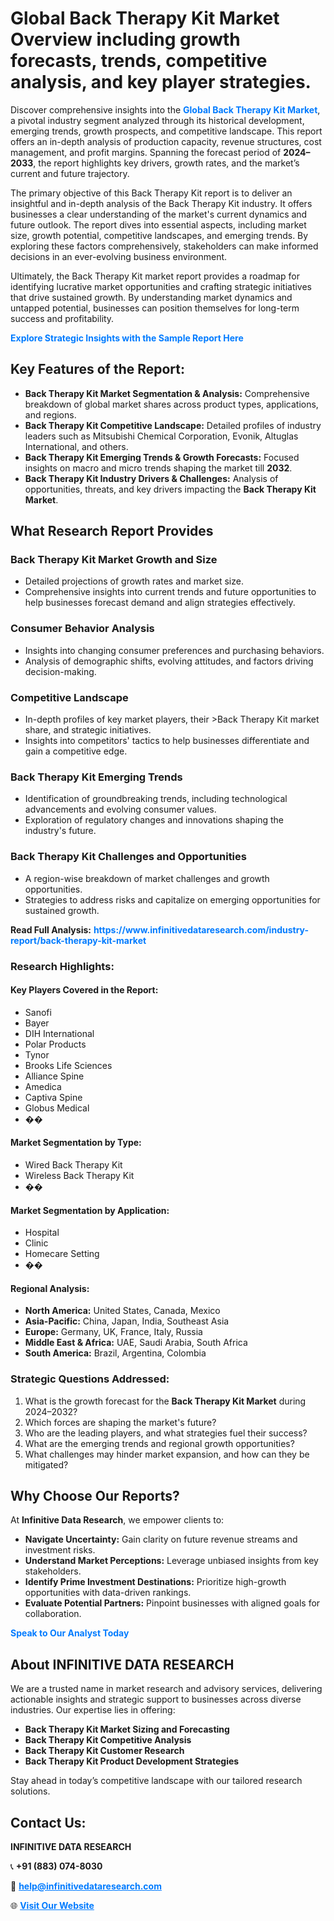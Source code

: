 <h1>Global Back Therapy Kit Market Overview including growth forecasts, trends, competitive analysis, and key player strategies.</h1>
<p>
Discover comprehensive insights into the 
<a href="https://www.infinitivedataresearch.com/industry-report/back-therapy-kit-market" rel="dofollow" style="color: #007BFF; text-decoration: none;"><strong>Global Back Therapy Kit Market</strong></a>, a pivotal industry segment analyzed through its historical development, emerging trends, growth prospects, and competitive landscape. This report offers an in-depth analysis of production capacity, revenue structures, cost management, and profit margins. Spanning the forecast period of <strong>2024–2033</strong>, the report highlights key drivers, growth rates, and the market’s current and future trajectory.
</p>
<p>
The primary objective of this Back Therapy Kit report is to deliver an insightful and in-depth analysis of the Back Therapy Kit industry. It offers businesses a clear understanding of the market's current dynamics and future outlook. The report dives into essential aspects, including market size, growth potential, competitive landscapes, and emerging trends. By exploring these factors comprehensively, stakeholders can make informed decisions in an ever-evolving business environment.
</p>
<p>
Ultimately, the Back Therapy Kit market report provides a roadmap for identifying lucrative market opportunities and crafting strategic initiatives that drive sustained growth. By understanding market dynamics and untapped potential, businesses can position themselves for long-term success and profitability.
</p>
<p>
<a href="https://www.infinitivedataresearch.com/request-sample/reportId=107879" style="color: #007BFF; text-decoration: none;"><strong>Explore Strategic Insights with the Sample Report Here</strong></a>
</p>

<h2>Key Features of the Report:</h2>
<ul>
<li><strong>Back Therapy Kit Market Segmentation & Analysis:</strong> Comprehensive breakdown of global market shares across product types, applications, and regions.</li>
<li><strong>Back Therapy Kit Competitive Landscape:</strong> Detailed profiles of industry leaders such as Mitsubishi Chemical Corporation, Evonik, Altuglas International, and others.</li>
<li><strong>Back Therapy Kit Emerging Trends & Growth Forecasts:</strong> Focused insights on macro and micro trends shaping the market till <strong>2032</strong>.</li>
<li><strong>Back Therapy Kit Industry Drivers & Challenges:</strong> Analysis of opportunities, threats, and key drivers impacting the <strong>Back Therapy Kit Market</strong>.</li>
</ul>

<h2>What Research Report Provides</h2>
<h3>Back Therapy Kit Market Growth and Size</h3>
<ul>
<li>Detailed projections of growth rates and market size.</li>
<li>Comprehensive insights into current trends and future opportunities to help businesses forecast demand and align strategies effectively.</li>
</ul>

<h3>Consumer Behavior Analysis</h3>
<ul>
<li>Insights into changing consumer preferences and purchasing behaviors.</li>
<li>Analysis of demographic shifts, evolving attitudes, and factors driving decision-making.</li>
</ul>

<h3>Competitive Landscape</h3>
<ul>
<li>In-depth profiles of key market players, their >Back Therapy Kit market share, and strategic initiatives.</li>
<li>Insights into competitors' tactics to help businesses differentiate and gain a competitive edge.</li>
</ul>

<h3>Back Therapy Kit Emerging Trends</h3>
<ul>
<li>Identification of groundbreaking trends, including technological advancements and evolving consumer values.</li>
<li>Exploration of regulatory changes and innovations shaping the industry's future.</li>
</ul>

<h3>Back Therapy Kit Challenges and Opportunities</h3>
<ul>
<li>A region-wise breakdown of market challenges and growth opportunities.</li>
<li>Strategies to address risks and capitalize on emerging opportunities for sustained growth.</li>
</ul>
<p><strong>Read Full Analysis:</strong> <a href="https://www.infinitivedataresearch.com/industry-report/back-therapy-kit-market" rel="dofollow" style="color: #007BFF; text-decoration: none;"><strong>https://www.infinitivedataresearch.com/industry-report/back-therapy-kit-market</strong></a></p>
<h3>Research Highlights:</h3>
<h4>Key Players Covered in the Report:</h4>
<ul><li>Sanofi</li><li>Bayer</li><li>DIH International</li><li>Polar Products</li><li>Tynor</li><li>Brooks Life Sciences</li><li>Alliance Spine</li><li>Amedica</li><li>Captiva Spine</li><li>Globus Medical</li><li>��</li></ul>
<h4>Market Segmentation by Type:</h4>
<ul><li>Wired Back Therapy Kit</li><li>Wireless Back Therapy Kit</li><li>��</li></ul>
<h4>Market Segmentation by Application:</h4>
<ul><li>Hospital</li><li>Clinic</li><li>Homecare Setting</li><li>��</li></ul>

<h4>Regional Analysis:</h4>
<ul>
<li><strong>North America:</strong> United States, Canada, Mexico</li>
<li><strong>Asia-Pacific:</strong> China, Japan, India, Southeast Asia</li>
<li><strong>Europe:</strong> Germany, UK, France, Italy, Russia</li>
<li><strong>Middle East & Africa:</strong> UAE, Saudi Arabia, South Africa</li>
<li><strong>South America:</strong> Brazil, Argentina, Colombia</li>
</ul>

<h3>Strategic Questions Addressed:</h3>
<ol>
<li>What is the growth forecast for the <strong>Back Therapy Kit Market</strong> during 2024–2032?</li>
<li>Which forces are shaping the market's future?</li>
<li>Who are the leading players, and what strategies fuel their success?</li>
<li>What are the emerging trends and regional growth opportunities?</li>
<li>What challenges may hinder market expansion, and how can they be mitigated?</li>
</ol>

<h2>Why Choose Our Reports?</h2>
<p>At <strong>Infinitive Data Research</strong>, we empower clients to:</p>
<ul>
<li><strong>Navigate Uncertainty:</strong> Gain clarity on future revenue streams and investment risks.</li>
<li><strong>Understand Market Perceptions:</strong> Leverage unbiased insights from key stakeholders.</li>
<li><strong>Identify Prime Investment Destinations:</strong> Prioritize high-growth opportunities with data-driven rankings.</li>
<li><strong>Evaluate Potential Partners:</strong> Pinpoint businesses with aligned goals for collaboration.</li>
</ul>
<p><a href="https://www.infinitivedataresearch.com/industry-report/back-therapy-kit-market" rel="dofollow" style="color: #007BFF; text-decoration: none;"><strong>Speak to Our Analyst Today</strong></a></p>

<h2>About INFINITIVE DATA RESEARCH</h2>
<p>We are a trusted name in market research and advisory services, delivering actionable insights and strategic support to businesses across diverse industries. Our expertise lies in offering:</p>
<ul>
<li><strong>Back Therapy Kit Market Sizing and Forecasting</strong></li>
<li><strong>Back Therapy Kit Competitive Analysis</strong></li>
<li><strong>Back Therapy Kit Customer Research</strong></li>
<li><strong>Back Therapy Kit Product Development Strategies</strong></li>
</ul>
<p>Stay ahead in today’s competitive landscape with our tailored research solutions.</p>

<h2>Contact Us:</h2>
<p><strong>INFINITIVE DATA RESEARCH</strong></p>
<p>📞 <strong>+91 (883) 074-8030</strong></p>
<p>📧 <strong><a href="mailto:help@infinitivedataresearch.com" style="color: #007BFF;">help@infinitivedataresearch.com</a></strong></p>
<p>🌐 <strong><a href="https://www.infinitivedataresearch.com" rel="dofollow" style="color: #007BFF;">Visit Our Website</a></strong></p>